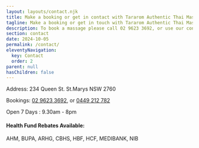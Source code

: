 ```yaml
---
layout: layouts/contact.njk
title: Make a booking or get in contact with Tararom Authentic Thai Massage
tagline: Make a booking or get in touch with Tararom Authentic Thai Massage
description: To book a massage please call 02 9623 3692, or use our contact form below. Tararom Authentic Thai Massage is located at 234 Queen St. St.Marys NSW 2760
section: contact
date: 2024-10-05
permalink: /contact/
eleventyNavigation:
  key: Contact
  order: 2
parent: null
hasChildren: false
---
```




  

<p>Address: 234 Queen St. St.Marys NSW 2760</p>
<p>Bookings: <a title="Call Tararom Authentic Thai Massage" href="tel:+61296233692">02 9623 3692</a>, or <a title="Call Tararom Authentic Thai Massage" href="tel:+61449212782">0449 212 782</a></p>
<p>Open 7 Days : 9.30am - 8pm</p>




<h4>Health Fund Rebates Available:</h4>
<p>AHM, BUPA, ARHG, CBHS, HBF, HCF, MEDIBANK, NIB</p>

